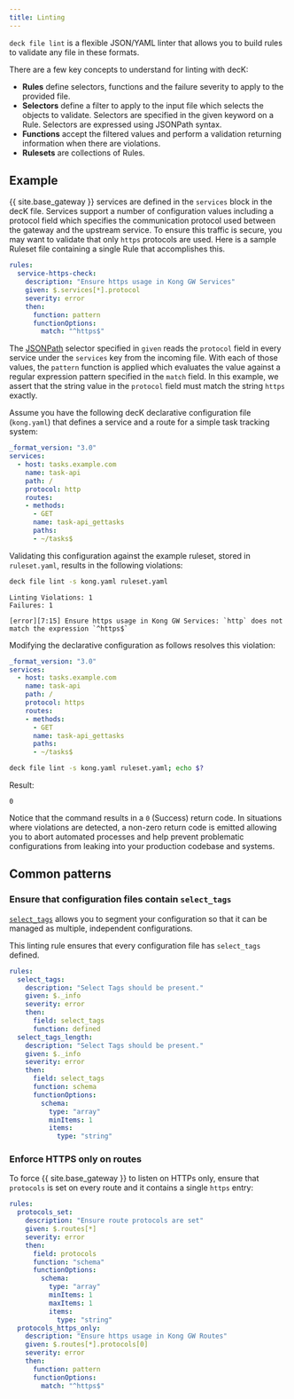 ```yaml
---
title: Linting
---
```


`deck file lint` is a flexible JSON/YAML linter that allows you to build rules to validate any file in these formats.

There are a few key concepts to understand for linting with decK:

*   **Rules** define selectors, functions and the failure severity to apply to the provided file.
*   **Selectors** define a filter to apply to the input file which selects the objects to validate. Selectors are specified in the given keyword on a Rule. Selectors are expressed using JSONPath syntax.
*   **Functions** accept the filtered values and perform a validation returning information when there are violations.
*   **Rulesets** are collections of Rules.

## Example

{{ site.base_gateway }} services are defined in the `services` block in the decK file. Services support a number of configuration values including a protocol field which specifies the communication protocol used between the gateway and the upstream service. To ensure this traffic is secure, you may want to validate that only `https` protocols are used. Here is a sample Ruleset file containing a single Rule that accomplishes this.

```yaml
rules:
  service-https-check:
    description: "Ensure https usage in Kong GW Services"
    given: $.services[*].protocol
    severity: error
    then:
      function: pattern
      functionOptions:
        match: "^https$"
```

The [JSONPath](http://jsonpath.com/) selector specified in `given` reads the `protocol` field in every service under the `services` key from the incoming file. With each of those values, the `pattern` function is applied which evaluates the value against a regular expression pattern specified in the `match` field. In this example, we assert that the string value in the `protocol` field must match the string `https` exactly.

Assume you have the following decK declarative configuration file (`kong.yaml`) that defines a service and a route for a simple task tracking system:

```yaml
_format_version: "3.0"
services:
  - host: tasks.example.com
    name: task-api
    path: /
    protocol: http
    routes:
    - methods:
      - GET
      name: task-api_gettasks
      paths:
      - ~/tasks$
```

Validating this configuration against the example ruleset, stored in `ruleset.yaml`, results in the following violations: 

```bash
deck file lint -s kong.yaml ruleset.yaml
```

```
Linting Violations: 1
Failures: 1

[error][7:15] Ensure https usage in Kong GW Services: `http` does not match the expression `^https$`
```

Modifying the declarative configuration as follows resolves this violation:

```yaml
_format_version: "3.0"
services:
  - host: tasks.example.com
    name: task-api
    path: /
    protocol: https
    routes:
    - methods:
      - GET
      name: task-api_gettasks
      paths:
      - ~/tasks$
```

```bash
deck file lint -s kong.yaml ruleset.yaml; echo $?
```

Result:
```
0
```

Notice that the command results in a `0` (Success) return code. In situations where violations are detected, a non-zero return code is emitted allowing you to abort automated processes and help prevent problematic configurations from leaking into your production codebase and systems.

## Common patterns

### Ensure that configuration files contain `select_tags`

[`select_tags`](/deck/gateway/tags/#select-tags) allows you to segment your configuration so that it can be managed as multiple, independent configurations.

This linting rule ensures that every configuration file has `select_tags` defined.

```yaml
rules:
  select_tags:
    description: "Select Tags should be present."
    given: $._info
    severity: error
    then:
      field: select_tags
      function: defined
  select_tags_length:
    description: "Select Tags should be present."
    given: $._info
    severity: error
    then:
      field: select_tags
      function: schema
      functionOptions:
        schema:
          type: "array"
          minItems: 1
          items:
            type: "string"
```

### Enforce HTTPS only on routes

To force {{ site.base_gateway }} to listen on HTTPs only, ensure that `protocols` is set on every route and it contains a single `https` entry:

```yaml
rules:
  protocols_set:
    description: "Ensure route protocols are set"
    given: $.routes[*]
    severity: error
    then:
      field: protocols
      function: "schema"
      functionOptions:
        schema:
          type: "array"
          minItems: 1
          maxItems: 1
          items:
            type: "string"
  protocols_https_only:
    description: "Ensure https usage in Kong GW Routes"
    given: $.routes[*].protocols[0]
    severity: error
    then:
      function: pattern
      functionOptions:
        match: "^https$"

```